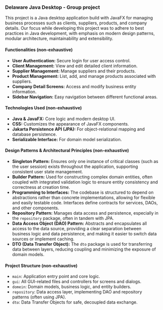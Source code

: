### Delaware Java Desktop - Group project

This project is a Java desktop application build with JavaFX for managing business processes such as clients, suppliers, products, and company details. Our focus while developing this project was to adhere to best practices in Java development, with emphasis on modern design patterns, modular architecture, maintainability and extensibility.

#### Functionalities (non-exhaustive)

- **User Authentication:** Secure login for user access control.
- **Client Management:** View and edit detailed client information.
- **Supplier Management:** Manage suppliers and their products.
- **Product Management:** List, add, and manage products associated with suppliers.
- **Company Detail Screens:** Access and modify business entity information.
- **Sidebar Navigation:** Easy navigation between different functional areas.

#### Technologies Used (non-exhaustive)

- **Java & JavaFX:** Core logic and modern desktop UI.
- **CSS:** Customizes the appearance of JavaFX components.
- **Jakarta Persistence API (JPA):** For object-relational mapping and database persistence.
- **Serializable Interface:** For domain model serialization.

#### Design Patterns & Architectural Principles (non-exhaustive)

- **Singleton Pattern:** Ensures only one instance of critical classes (such as the user session) exists throughout the application, supporting consistent user state management.
- **Builder Pattern:** Used for constructing complex domain entities, often coupled with integrated validation logic to ensure entity consistency and correctness at creation time.
- **Programming to Interfaces:** The codebase is structured to depend on abstractions rather than concrete implementations, allowing for flexible and easily testable code. Interfaces define contracts for services, DAOs, and other components.
- **Repository Pattern:** Manages data access and persistence, especially in the `repository` package, often in tandem with JPA.
- **Data Access Object (DAO) Pattern:** Abstracts and encapsulates all access to the data source, providing a clear separation between business logic and data persistence, and making it easier to switch data sources or implement caching.
- **DTO (Data Transfer Object):** The `dto` package is used for transferring data between layers, reducing coupling and minimizing the exposure of domain models.

#### Project Structure (non-exhaustive)

- `main`: Application entry point and core logic.
- `gui`: All GUI-related files and controllers for screens and dialogs.
- `domein`: Domain models, business logic, and entity builders.
- `repository`: Data access layer, implementing DAO and repository patterns (often using JPA).
- `dto`: Data Transfer Objects for safe, decoupled data exchange.

